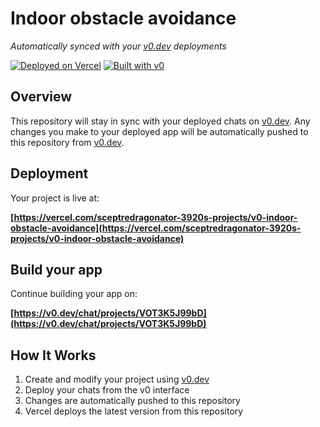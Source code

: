 # Indoor obstacle avoidance

*Automatically synced with your [v0.dev](https://v0.dev) deployments*

[![Deployed on Vercel](https://img.shields.io/badge/Deployed%20on-Vercel-black?style=for-the-badge&logo=vercel)](https://vercel.com/sceptredragonator-3920s-projects/v0-indoor-obstacle-avoidance)
[![Built with v0](https://img.shields.io/badge/Built%20with-v0.dev-black?style=for-the-badge)](https://v0.dev/chat/projects/VOT3K5J99bD)

## Overview

This repository will stay in sync with your deployed chats on [v0.dev](https://v0.dev).
Any changes you make to your deployed app will be automatically pushed to this repository from [v0.dev](https://v0.dev).

## Deployment

Your project is live at:

**[https://vercel.com/sceptredragonator-3920s-projects/v0-indoor-obstacle-avoidance](https://vercel.com/sceptredragonator-3920s-projects/v0-indoor-obstacle-avoidance)**

## Build your app

Continue building your app on:

**[https://v0.dev/chat/projects/VOT3K5J99bD](https://v0.dev/chat/projects/VOT3K5J99bD)**

## How It Works

1. Create and modify your project using [v0.dev](https://v0.dev)
2. Deploy your chats from the v0 interface
3. Changes are automatically pushed to this repository
4. Vercel deploys the latest version from this repository
